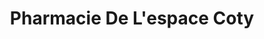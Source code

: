 ---
title: "Pharmacie De L'espace Coty"
url: /le-havre/pharmacie-de-lespace-coty/
shop: chimiste
---